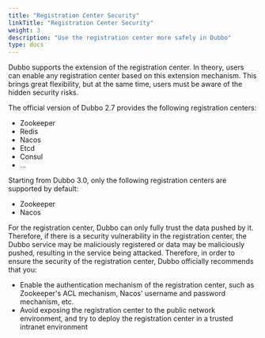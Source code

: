```yaml
---
title: "Registration Center Security"
linkTitle: "Registration Center Security"
weight: 3
description: "Use the registration center more safely in Dubbo"
type: docs
---
```


Dubbo supports the extension of the registration center. In theory, users can enable any registration center based on this extension mechanism. This brings great flexibility, but at the same time, users must be aware of the hidden security risks.

The official version of Dubbo 2.7 provides the following registration centers:
* Zookeeper
* Redis
* Nacos
* Etcd
* Consul
* ...

Starting from Dubbo 3.0, only the following registration centers are supported by default:
* Zookeeper
* Nacos

For the registration center, Dubbo can only fully trust the data pushed by it. Therefore, if there is a security vulnerability in the registration center, the Dubbo service may be maliciously registered or data may be maliciously pushed, resulting in the service being attacked.
Therefore, in order to ensure the security of the registration center, Dubbo officially recommends that you:
* Enable the authentication mechanism of the registration center, such as Zookeeper's ACL mechanism, Nacos' username and password mechanism, etc.
* Avoid exposing the registration center to the public network environment, and try to deploy the registration center in a trusted intranet environment
